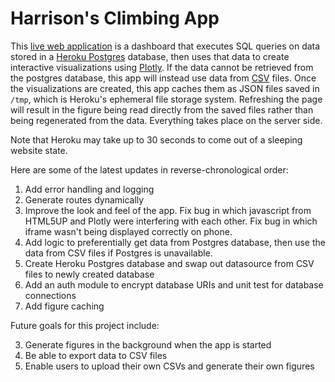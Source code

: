 # Harrison's Climbing App

This [live web application](https://harrisonized-climbing-app.herokuapp.com/) is a dashboard that executes SQL queries on data stored in a [Heroku Postgres](https://devcenter.heroku.com/articles/heroku-postgresql) database, then uses that data to create interactive visualizations using [Plotly](https://plotly.com/python/). If the data cannot be retrieved from the postgres database, this app will instead use data from [CSV](https://github.com/harrisonized/harrisonized-climbing-app/tree/master/data) files. Once the visualizations are created, this app caches them as JSON files saved in `/tmp`, which is Heroku's ephemeral file storage system. Refreshing the page will result in the figure being read directly from the saved files rather than being regenerated from the data. Everything takes place on the server side.

Note that Heroku may take up to 30 seconds to come out of a sleeping website state.

Here are some of the latest updates in reverse-chronological order:

1. Add error handling and logging
2. Generate routes dynamically
3. Improve the look and feel of the app. Fix bug in which javascript from HTML5UP and Plotly were interfering with each other. Fix bug in which iframe wasn't being displayed correctly on phone.
4. Add logic to preferentially get data from Postgres database, then use the data from CSV files if Postgres is unavailable.
5. Create Heroku Postgres database and swap out datasource from CSV files to newly created database
6. Add an auth module to encrypt database URIs and unit test for database connections
7. Add figure caching

Future goals for this project include:

3. Generate figures in the background when the app is started
2. Be able to export data to CSV files
3. Enable users to upload their own CSVs and generate their own figures